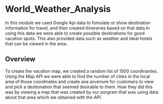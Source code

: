 # World_Weather_Analysis
In this module we used Google Api data to fomulate or show destination information for travel, and then created itineraries based on that data.In using this data we were able to create possible destinations for good vacation spots. This also provided data such as weather and ideal hotels that can be viewed in the area.

## Overview 
To create the vacation map, we created a random list of 1500 coordinantes. Using the Map API we were able to find the number of cities in the local area of those coordinates and create ana anvenure for customers to view and pick a destionation that seemed desirable to them. How they did this was by viewing a map that was created by our porgram that was using data about that area which we obtained with the API. 
